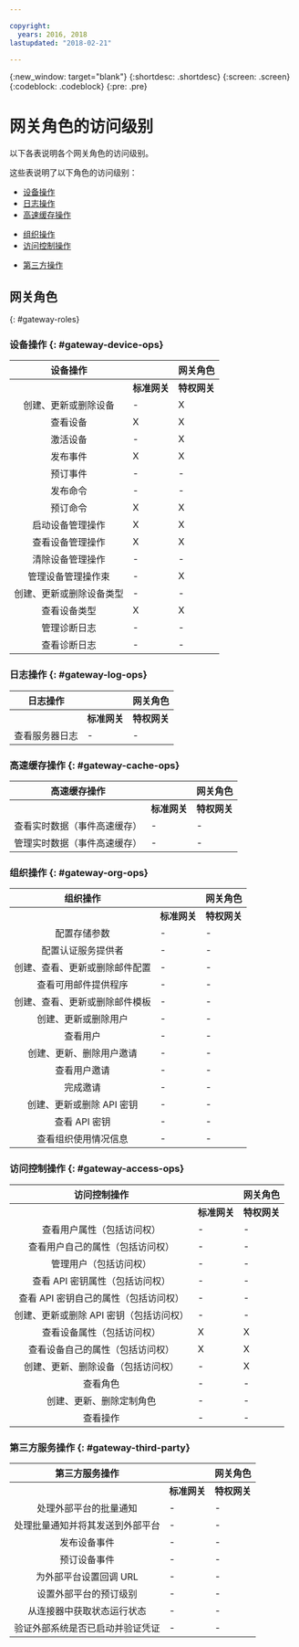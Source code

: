 ```yaml
---

copyright:
  years: 2016, 2018
lastupdated: "2018-02-21"

---
```


{:new_window: target="blank"}
{:shortdesc: .shortdesc}
{:screen: .screen}
{:codeblock: .codeblock}
{:pre: .pre}

# 网关角色的访问级别

以下各表说明各个网关角色的访问级别。

这些表说明了以下角色的访问级别：
- [设备操作](#gateway-device-ops)
- [日志操作](#gateway-log-ops)
- [高速缓存操作](#gateway-cache-ops)
<!-- [Historian Operations](#gateway-historian) -->
- [组织操作](#gateway-org-ops)
- [访问控制操作](#gateway-access-ops)
<!-- - [Analytics Operations](#gateway-analytics-ops) -->
- [第三方操作](#gateway-third-party)  
<!-- - [Risk Management Operations](#gateway-risk-mgt) -->

## 网关角色
{: #gateway-roles}

### 设备操作 {: #gateway-device-ops}

设备操作 ||网关角色|
:--------: | ---------------------|------------------------
           |**标准网关**|**特权网关**
创建、更新或删除设备|-|X
查看设备|X|X
激活设备|-|X
发布事件|X|X
预订事件|-|-
发布命令|-|-
预订命令|X|X
启动设备管理操作|X|X
查看设备管理操作|X|X
清除设备管理操作|-|-
管理设备管理操作束|-|X
创建、更新或删除设备类型|-|-
查看设备类型|X|X
管理诊断日志|-|-
查看诊断日志|-|-

### 日志操作 {: #gateway-log-ops}

日志操作 ||网关角色|
:--------: | ---------------------|------------------------
           |**标准网关**|**特权网关**
查看服务器日志|-|-

### 高速缓存操作 {: #gateway-cache-ops}

高速缓存操作 ||网关角色|
:--------: | ---------------------|------------------------
           |**标准网关**|**特权网关**
查看实时数据（事件高速缓存）|-|-
管理实时数据（事件高速缓存）|-|-


### 组织操作 {: #gateway-org-ops}

组织操作 ||网关角色|
:--------: | ---------------------|------------------------
           |**标准网关**|**特权网关**
配置存储参数|-|-
配置认证服务提供者|-|-
创建、查看、更新或删除邮件配置|-|-
查看可用邮件提供程序|-|-
创建、查看、更新或删除邮件模板|-|-
创建、更新或删除用户|-|-
查看用户|-|-
创建、更新、删除用户邀请|-|-
查看用户邀请|-|-
完成邀请|-|-
创建、更新或删除 API 密钥|-|-
查看 API 密钥|-|-
查看组织使用情况信息|-|-

### 访问控制操作 {: #gateway-access-ops}

访问控制操作 ||网关角色|
:--------: | ---------------------|------------------------
           |**标准网关**|**特权网关**
查看用户属性（包括访问权）|-|-
查看用户自己的属性（包括访问权）|-|-
管理用户（包括访问权）|-|-
查看 API 密钥属性（包括访问权）|-|-
查看 API 密钥自己的属性（包括访问权）|-|-
创建、更新或删除 API 密钥（包括访问权）|-|-
查看设备属性（包括访问权）|X|X
查看设备自己的属性（包括访问权）|X|X
创建、更新、删除设备（包括访问权）|-|X
查看角色|-|-
创建、更新、删除定制角色|-|-
查看操作|-|-

<!-- ### Analytics Operations {: #gateway-analytics-ops}
Analytics Operations || Gateway Roles|
           | **Standard Gateway** | **Privileged Gateway** |
View analytics rules|-|-
Manage analytics rules|-|-
View analytics actions|-|-
Manage analytics actions|-|-
View analytics alerts|-|-
View analytics message schemas|-|-
Manage analytics message schemas|-|- -->

### 第三方服务操作 {: #gateway-third-party}

第三方服务操作 ||网关角色|
:--------: | ---------------------|------------------------
           |**标准网关**|**特权网关**
处理外部平台的批量通知|-|-
处理批量通知并将其发送到外部平台|-|-
发布设备事件|-|-
预订设备事件|-|-
为外部平台设置回调 URL|-|-
设置外部平台的预订级别|-|-
从连接器中获取状态运行状态|-|-
验证外部系统是否已启动并验证凭证|-|-
